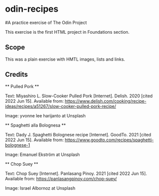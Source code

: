 # odin-recipes
#A practice exercise of The Odin Project

This exercise is the first HTML project in Foundations section. 

## Scope

This was a plain exercise with HMTL images, lists and links. 

## Credits

** Pulled Pork **

Text: Miyashiro L. Slow-Cooker Pulled Pork [Internet]. Delish. 2020 [cited 2022 Jun 15]. Available from: https://www.delish.com/cooking/recipe-ideas/recipes/a51267/slow-cooker-pulled-pork-recipe/

Image: yvonne lee harijanto at Unsplash

** Spaghetti alla Bolognesa **

Text: Dady J. Spaghetti Bolognese recipe [Internet]. GoodTo. 2021 [cited 2022 Jun 15]. Available from: https://www.goodto.com/recipes/spaghetti-bolognese-1

Image: Emanuel Ekström at Unsplash

** Chop Suey **

Text: Chop Suey [Internet]. Panlasang Pinoy. 2021 [cited 2022 Jun 15]. Available from: https://panlasangpinoy.com/chop-suey/

Image: Israel Albornoz at Unsplash